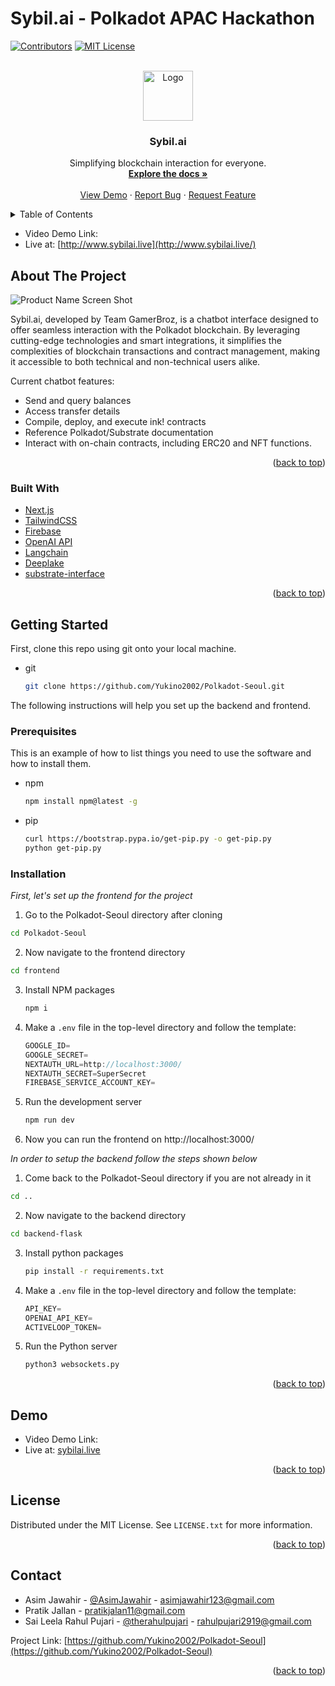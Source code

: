 # Sybil.ai - Polkadot APAC Hackathon
<a name="readme-top"></a>

<!-- PROJECT SHIELDS -->
<!--
*** I'm using markdown "reference style" links for readability.
*** Reference links are enclosed in brackets [ ] instead of parentheses ( ).
*** See the bottom of this document for the declaration of the reference variables
*** for contributors-url, forks-url, etc. This is an optional, concise syntax you may use.
*** https://www.markdownguide.org/basic-syntax/#reference-style-links
-->
[![Contributors][contributors-shield]][contributors-url]
[![MIT License][license-shield]][license-url]


<!-- PROJECT LOGO -->
<br />
<div align="center">
  <a href="https://github.com/othneildrew/Best-README-Template">
    <img src="https://github.com/Yukino2002/Polkadot-Seoul/assets/66853318/81e96ae8-8c0b-4014-b8ef-d32d209c0f9a" alt="Logo" width="80" height="80">
  </a>

  <h3 align="center">Sybil.ai</h3>

  <p align="center">
    Simplifying blockchain interaction for everyone.
    <br />
    <a href="https://github.com/Yukino2002/Polkadot-Seoul/"><strong>Explore the docs »</strong></a>
    <br />
    <br />
    <a href="Demo link">View Demo</a>
    ·
    <a href="https://github.com/Yukino2002/Polkadot-Seoul/issues">Report Bug</a>
    ·
    <a href="https://github.com/Yukino2002/Polkadot-Seoul/issues">Request Feature</a>
  </p>
</div>



<!-- TABLE OF CONTENTS -->
<details>
  <summary>Table of Contents</summary>
  <ol>
    <li>
      <a href="#about-the-project">About The Project</a>
      <ul>
        <li><a href="#built-with">Built With</a></li>
      </ul>
    </li>
    <li>
      <a href="#getting-started">Getting Started</a>
      <ul>
        <li><a href="#prerequisites">Prerequisites</a></li>
        <li><a href="#installation">Installation</a></li>
      </ul>
    </li>
    <li><a href="#demo">Demo</a></li>
    <li><a href="#contact">Contact</a></li>
  </ol>
</details>

- Video Demo Link: 
- Live at: [http://www.sybilai.live](http://www.sybilai.live/)

<!-- ABOUT THE PROJECT -->
## About The Project

![Product Name Screen Shot](https://github.com/Yukino2002/Polkadot-Seoul/assets/66853318/57317f4a-4350-42ce-8800-018260cb1512)


Sybil.ai, developed by Team GamerBroz, is a chatbot interface designed to offer seamless interaction with the Polkadot blockchain. By leveraging cutting-edge technologies and smart integrations, it simplifies the complexities of blockchain transactions and contract management, making it accessible to both technical and non-technical users alike.

Current chatbot features:
* Send and query balances
* Access transfer details
* Compile, deploy, and execute ink! contracts
* Reference Polkadot/Substrate documentation
* Interact with on-chain contracts, including ERC20 and NFT functions. 


<p align="right">(<a href="#readme-top">back to top</a>)</p>



### Built With

* [Next.js][Next-url]
* [TailwindCSS](https://tailwindcss.com/)
* [Firebase](https://firebase.google.com/)
* [OpenAI API](https://openai.com/)
* [Langchain](https://python.langchain.com/docs/get_started/introduction.html)
* [Deeplake](https://python.langchain.com/docs/integrations/deeplake)
* [substrate-interface](https://pypi.org/project/substrate-interface/)


<p align="right">(<a href="#readme-top">back to top</a>)</p>



<!-- GETTING STARTED -->
## Getting Started
First, clone this repo using git onto your local machine. 
* git
  ```sh
  git clone https://github.com/Yukino2002/Polkadot-Seoul.git
  ```
The following instructions will help you set up the backend and frontend.

### Prerequisites

This is an example of how to list things you need to use the software and how to install them.
* npm
  ```sh
  npm install npm@latest -g
  ```
* pip
  ```sh
  curl https://bootstrap.pypa.io/get-pip.py -o get-pip.py
  python get-pip.py
  ```

### Installation

_First, let's set up the frontend for the project_

1. Go to the Polkadot-Seoul directory after cloning
  ```sh
  cd Polkadot-Seoul
  ```
2. Now navigate to the frontend directory
  ```sh
  cd frontend
  ```
3. Install NPM packages
   ```sh
   npm i
   ```
4. Make a `.env` file in the top-level directory and follow the template:
   ```js
   GOOGLE_ID=
   GOOGLE_SECRET=
   NEXTAUTH_URL=http://localhost:3000/
   NEXTAUTH_SECRET=SuperSecret
   FIREBASE_SERVICE_ACCOUNT_KEY=
   ```
5. Run the development server
   ```sh
   npm run dev
   ```
6. Now you can run the frontend on http://localhost:3000/

_In order to setup the backend follow the steps shown below_

1. Come back to the Polkadot-Seoul directory if you are not already in it
  ```sh
  cd ..
  ```
2. Now navigate to the backend directory
  ```sh
  cd backend-flask
  ```
3. Install python packages
   ```sh
   pip install -r requirements.txt
   ```
4. Make a `.env` file in the top-level directory and follow the template:
   ```js
   API_KEY=
   OPENAI_API_KEY=
   ACTIVELOOP_TOKEN=
   ```
5. Run the Python server
   ```sh
   python3 websockets.py
   ```

<p align="right">(<a href="#readme-top">back to top</a>)</p>



<!-- USAGE EXAMPLES -->
## Demo

- Video Demo Link: 
- Live at: [sybilai.live](http://www.sybilai.live/)

<p align="right">(<a href="#readme-top">back to top</a>)</p>


<!-- LICENSE -->
## License

Distributed under the MIT License. See `LICENSE.txt` for more information.

<p align="right">(<a href="#readme-top">back to top</a>)</p>



<!-- CONTACT -->
## Contact

- Asim Jawahir - [@AsimJawahir](https://twitter.com/AsimJawahir) - asimjawahir123@gmail.com 
- Pratik Jallan - pratikjalan11@gmail.com
- Sai Leela Rahul Pujari - [@therahulpujari](https://twitter.com/therahulpujari) - rahulpujari2919@gmail.com 


Project Link: [https://github.com/Yukino2002/Polkadot-Seoul](https://github.com/Yukino2002/Polkadot-Seoul)

<p align="right">(<a href="#readme-top">back to top</a>)</p>



<!-- ACKNOWLEDGMENTS
## Acknowledgments

Use this space to list resources you find helpful and would like to give credit to. I've included a few of my favorites to kick things off!

* [Choose an Open Source License](https://choosealicense.com)
* [GitHub Emoji Cheat Sheet](https://www.webpagefx.com/tools/emoji-cheat-sheet)
* [Malven's Flexbox Cheatsheet](https://flexbox.malven.co/)
* [Malven's Grid Cheatsheet](https://grid.malven.co/)
* [Img Shields](https://shields.io)
* [GitHub Pages](https://pages.github.com)
* [Font Awesome](https://fontawesome.com)
* [React Icons](https://react-icons.github.io/react-icons/search)

<p align="right">(<a href="#readme-top">back to top</a>)</p>
 -->


<!-- MARKDOWN LINKS & IMAGES -->
<!-- https://www.markdownguide.org/basic-syntax/#reference-style-links -->
[contributors-shield]: https://img.shields.io/github/contributors/Yukino2002/Polkadot-Seoul.svg?style=for-the-badge
[contributors-url]: https://github.com/Yukino2002/Polkadot-Seoul/graphs/contributors
[forks-shield]: https://img.shields.io/github/forks/othneildrew/Best-README-Template.svg?style=for-the-badge
[forks-url]: https://github.com/othneildrew/Best-README-Template/network/members
[stars-shield]: https://img.shields.io/github/stars/othneildrew/Best-README-Template.svg?style=for-the-badge
[stars-url]: https://github.com/othneildrew/Best-README-Template/stargazers
[issues-shield]: https://img.shields.io/github/issues/othneildrew/Best-README-Template.svg?style=for-the-badge
[issues-url]: https://github.com/othneildrew/Best-README-Template/issues
[license-shield]: https://img.shields.io/github/license/othneildrew/Best-README-Template.svg?style=for-the-badge
[license-url]: https://github.com/othneildrew/Best-README-Template/blob/master/LICENSE.txt
[linkedin-shield]: https://img.shields.io/badge/-LinkedIn-black.svg?style=for-the-badge&logo=linkedin&colorB=555
[linkedin-url]: https://linkedin.com/in/othneildrew
[product-screenshot]: images/screenshot.png
[Next.js]: https://img.shields.io/badge/next.js-000000?style=for-the-badge&logo=nextdotjs&logoColor=white
[Next-url]: https://nextjs.org/

